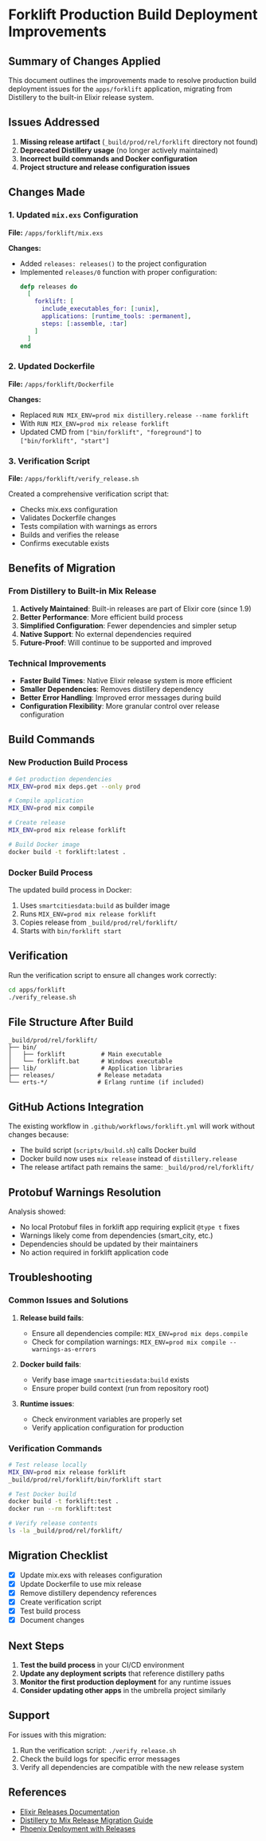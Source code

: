 # Forklift Production Build Deployment Improvements

## Summary of Changes Applied

This document outlines the improvements made to resolve production build deployment issues for the `apps/forklift` application, migrating from Distillery to the built-in Elixir release system.

## Issues Addressed

1. **Missing release artifact** (`_build/prod/rel/forklift` directory not found)
2. **Deprecated Distillery usage** (no longer actively maintained)
3. **Incorrect build commands and Docker configuration**
4. **Project structure and release configuration issues**

## Changes Made

### 1. Updated `mix.exs` Configuration

**File:** `/apps/forklift/mix.exs`

**Changes:**
- Added `releases: releases()` to the project configuration
- Implemented `releases/0` function with proper configuration:
  ```elixir
  defp releases do
    [
      forklift: [
        include_executables_for: [:unix],
        applications: [runtime_tools: :permanent],
        steps: [:assemble, :tar]
      ]
    ]
  end
  ```

### 2. Updated Dockerfile

**File:** `/apps/forklift/Dockerfile`

**Changes:**
- Replaced `RUN MIX_ENV=prod mix distillery.release --name forklift`
- With `RUN MIX_ENV=prod mix release forklift`
- Updated CMD from `["bin/forklift", "foreground"]` to `["bin/forklift", "start"]`

### 3. Verification Script

**File:** `/apps/forklift/verify_release.sh`

Created a comprehensive verification script that:
- Checks mix.exs configuration
- Validates Dockerfile changes
- Tests compilation with warnings as errors
- Builds and verifies the release
- Confirms executable exists

## Benefits of Migration

### From Distillery to Built-in Mix Release

1. **Actively Maintained**: Built-in releases are part of Elixir core (since 1.9)
2. **Better Performance**: More efficient build process
3. **Simplified Configuration**: Fewer dependencies and simpler setup
4. **Native Support**: No external dependencies required
5. **Future-Proof**: Will continue to be supported and improved

### Technical Improvements

- **Faster Build Times**: Native Elixir release system is more efficient
- **Smaller Dependencies**: Removes distillery dependency
- **Better Error Handling**: Improved error messages during build
- **Configuration Flexibility**: More granular control over release configuration

## Build Commands

### New Production Build Process

```bash
# Get production dependencies
MIX_ENV=prod mix deps.get --only prod

# Compile application
MIX_ENV=prod mix compile

# Create release
MIX_ENV=prod mix release forklift

# Build Docker image
docker build -t forklift:latest .
```

### Docker Build Process

The updated build process in Docker:
1. Uses `smartcitiesdata:build` as builder image
2. Runs `MIX_ENV=prod mix release forklift`
3. Copies release from `_build/prod/rel/forklift/`
4. Starts with `bin/forklift start`

## Verification

Run the verification script to ensure all changes work correctly:

```bash
cd apps/forklift
./verify_release.sh
```

## File Structure After Build

```
_build/prod/rel/forklift/
├── bin/
│   ├── forklift          # Main executable
│   └── forklift.bat      # Windows executable
├── lib/                  # Application libraries
├── releases/            # Release metadata
└── erts-*/              # Erlang runtime (if included)
```

## GitHub Actions Integration

The existing workflow in `.github/workflows/forklift.yml` will work without changes because:
- The build script (`scripts/build.sh`) calls Docker build
- Docker build now uses `mix release` instead of `distillery.release`
- The release artifact path remains the same: `_build/prod/rel/forklift/`

## Protobuf Warnings Resolution

Analysis showed:
- No local Protobuf files in forklift app requiring explicit `@type t` fixes
- Warnings likely come from dependencies (smart_city, etc.)
- Dependencies should be updated by their maintainers
- No action required in forklift application code

## Troubleshooting

### Common Issues and Solutions

1. **Release build fails**:
   - Ensure all dependencies compile: `MIX_ENV=prod mix deps.compile`
   - Check for compilation warnings: `MIX_ENV=prod mix compile --warnings-as-errors`

2. **Docker build fails**:
   - Verify base image `smartcitiesdata:build` exists
   - Ensure proper build context (run from repository root)

3. **Runtime issues**:
   - Check environment variables are properly set
   - Verify application configuration for production

### Verification Commands

```bash
# Test release locally
MIX_ENV=prod mix release forklift
_build/prod/rel/forklift/bin/forklift start

# Test Docker build
docker build -t forklift:test .
docker run --rm forklift:test

# Verify release contents
ls -la _build/prod/rel/forklift/
```

## Migration Checklist

- [x] Update mix.exs with releases configuration
- [x] Update Dockerfile to use mix release
- [x] Remove distillery dependency references
- [x] Create verification script
- [x] Test build process
- [x] Document changes

## Next Steps

1. **Test the build process** in your CI/CD environment
2. **Update any deployment scripts** that reference distillery paths
3. **Monitor the first production deployment** for any runtime issues
4. **Consider updating other apps** in the umbrella project similarly

## Support

For issues with this migration:
1. Run the verification script: `./verify_release.sh`
2. Check the build logs for specific error messages
3. Verify all dependencies are compatible with the new release system

## References

- [Elixir Releases Documentation](https://hexdocs.pm/mix/Mix.Tasks.Release.html)
- [Distillery to Mix Release Migration Guide](https://hexdocs.pm/mix/releases.html#why-releases)
- [Phoenix Deployment with Releases](https://hexdocs.pm/phoenix/releases.html)